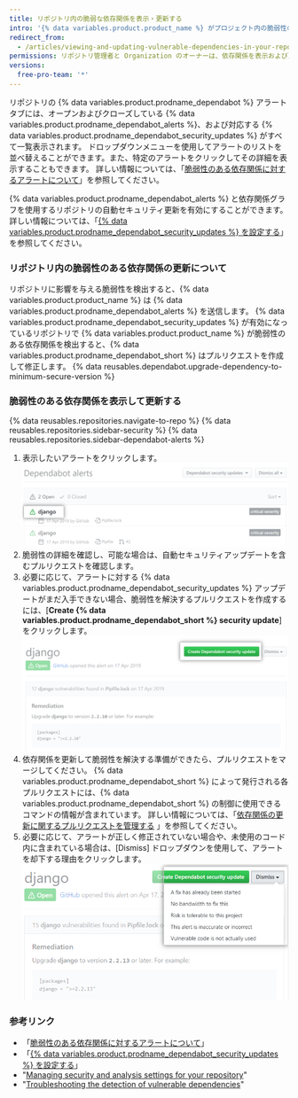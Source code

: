 ```yaml
---
title: リポジトリ内の脆弱な依存関係を表示・更新する
intro: '{% data variables.product.product_name %} がプロジェクト内の脆弱性のある依存関係を発見した場合は、それらをリポジトリの [Dependabot alerts] タブで確認できます。 その後、プロジェクトを更新してこの脆弱性を解決することができます。'
redirect_from:
  - /articles/viewing-and-updating-vulnerable-dependencies-in-your-repository
permissions: リポジトリ管理者と Organization のオーナーは、依存関係を表示および更新できます。
versions:
  free-pro-team: '*'
---
```


リポジトリの {% data variables.product.prodname_dependabot %} アラートタブには、オープンおよびクローズしている {% data variables.product.prodname_dependabot_alerts %}、および対応する {% data variables.product.prodname_dependabot_security_updates %} がすべて一覧表示されます。 ドロップダウンメニューを使用してアラートのリストを並べ替えることができます。また、特定のアラートをクリックしてその詳細を表示することもできます。 詳しい情報については、「[脆弱性のある依存関係に対するアラートについて](/github/managing-security-vulnerabilities/about-alerts-for-vulnerable-dependencies)」を参照してください。

{% data variables.product.prodname_dependabot_alerts %} と依存関係グラフを使用するリポジトリの自動セキュリティ更新を有効にすることができます。 詳しい情報については、「[{% data variables.product.prodname_dependabot_security_updates %} を設定する](/github/managing-security-vulnerabilities/configuring-github-dependabot-security-updates)」を参照してください。

### リポジトリ内の脆弱性のある依存関係の更新について

リポジトリに影響を与える脆弱性を検出すると、{% data variables.product.product_name %} は {% data variables.product.prodname_dependabot_alerts %} を送信します。 {% data variables.product.prodname_dependabot_security_updates %} が有効になっているリポジトリで {% data variables.product.product_name %} が脆弱性のある依存関係を検出すると、{% data variables.product.prodname_dependabot_short %} はプルリクエストを作成して修正します。 {% data reusables.dependabot.upgrade-dependency-to-minimum-secure-version %}

### 脆弱性のある依存関係を表示して更新する

{% data reusables.repositories.navigate-to-repo %}
{% data reusables.repositories.sidebar-security %}
{% data reusables.repositories.sidebar-dependabot-alerts %}
1. 表示したいアラートをクリックします。 ![アラートリストで選択されたアラート](/assets/images/help/graphs/click-alert-in-alerts-list.png)
1. 脆弱性の詳細を確認し、可能な場合は、自動セキュリティアップデートを含むプルリクエストを確認します。
1. 必要に応じて、アラートに対する {% data variables.product.prodname_dependabot_security_updates %} アップデートがまだ入手できない場合、脆弱性を解決するプルリクエストを作成するには、[**Create {% data variables.product.prodname_dependabot_short %} security update**] をクリックします。 ![{% data variables.product.prodname_dependabot_short %} セキュリティアップデートボタンを作成](/assets/images/help/repository/create-dependabot-security-update-button.png)
1. 依存関係を更新して脆弱性を解決する準備ができたら、プルリクエストをマージしてください。 {% data variables.product.prodname_dependabot_short %} によって発行される各プルリクエストには、{% data variables.product.prodname_dependabot_short %} の制御に使用できるコマンドの情報が含まれています。 詳しい情報については、「[依存関係の更新に関するプルリクエストを管理する](/github/administering-a-repository/managing-pull-requests-for-dependency-updates#managing-github-dependabot-pull-requests-with-comment-commands) 」を参照してください。
1. 必要に応じて、アラートが正しく修正されていない場合や、未使用のコード内に含まれている場合は、[Dismiss] ドロップダウンを使用して、アラートを却下する理由をクリックします。 ![[Dismiss] ドロップダウンでアラートを却下する理由を選択する](/assets/images/help/repository/dependabot-alert-dismiss-drop-down.png)

### 参考リンク

- 「[脆弱性のある依存関係に対するアラートについて](/github/managing-security-vulnerabilities/about-alerts-for-vulnerable-dependencies)」
- 「[{% data variables.product.prodname_dependabot_security_updates %} を設定する](/github/managing-security-vulnerabilities/configuring-github-dependabot-security-updates)」
- "[Managing security and analysis settings for your repository](/github/administering-a-repository/managing-security-and-analysis-settings-for-your-repository)"
- "[Troubleshooting the detection of vulnerable dependencies](/github/managing-security-vulnerabilities/troubleshooting-the-detection-of-vulnerable-dependencies)"
